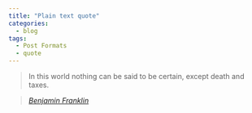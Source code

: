 ```yaml
---
title: "Plain text quote"
categories:
  - blog
tags:
  - Post Formats
  - quote
---
```


> In this world nothing can be said to be certain, except death and taxes.

> <cite><a href="https://www.brainyquote.com/quotes/benjamin_franklin_129817">Benjamin Franklin</a></cite>
